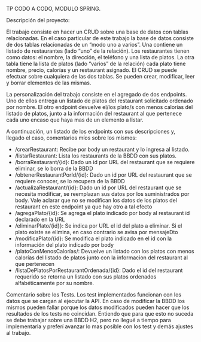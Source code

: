 TP CODO A CODO,  MODULO SPRING.

Descripción del proyecto:

El trabajo consiste en hacer un CRUD sobre una base de datos con tablas relacionadas. 
En el caso particular de este trabajo la base de datos consiste de dos tablas relacionadas de un “modo uno a varios”.
Una contiene un listado de restaurantes (lado “uno” de la relación). Los restaurantes tienen como datos: el nombre, la dirección, el teléfono y una lista de platos.
La otra tabla tiene la lista de platos (lado “varios” de la relación) cada plato tiene nombre, precio, calorías y un restaurant asignado.
El CRUD se puede efectuar sobre cualquiera de las dos tablas. Se pueden crear, modificar, leer y borrar elementos de las mismas.

La personalización del trabajo consiste en el agregado de dos endpoints. Uno de ellos entrega un listado de platos del restaurant solicitado ordenado por nombre.
El otro endpoint devuelve el/los plato/s con menos calorías del listado de platos, junto a la información del restaurant al que pertenece cada uno encaso que haya mas de un elemento a listar.

A continuación, un listado de los endpoints con sus descripciones y, llegado el caso, comentarios míos sobre los mismos:
-	/crearRestaurant: Recibe por body un restaurant y lo ingresa al listado.
-	/listarRestaurant:  Lista los restaurants de la BBDD con sus platos.
-	/borraRestaurant/{id}: Dado un id por URL del restaurant que se requiere eliminar, se lo borra de la BBDD
-	/obtenerRestaurantPorId/{id}: Dado un id por URL del restaurant que se requiere conocer, se lo recupera de la BBDD
-	/actualizaRestaurant/{id}: Dado un id por URL del restaurant que se necesita modificar, se reemplazan sus datos por los suministrados por body. Vale aclarar que no se modifican los datos de los platos del restaurant en este endpoint ya que hay otro a tal efecto
-	/agregaPlato/{id}: Se agrega el plato indicado por body al restaurant id declarado en la URL
-	/eliminarPlato/{id}}:  Se indica por URL el id del plato a eliminar. Si el plato existe se elimina, en caso contrario se avisa por mensajeDto
-	/modificaPlato/{id}: Se modifica el plato indicado en el id con la información del plato indicado por body
-	/platoConMenosCalorías/: Devuelve un listado con los platos con menos calorías del listado de platos junto con la informacion del restaurant al que pertenecen
-	/listaDePlatosPorRestaurantOrdenada/{id}: Dado el id del restaurant requerido se retorna un listado con sus platos ordenados alfabéticamente por su nombre.
     
Comentario sobre los Tests. Los test implementados funcionan con los datos que se cargan al ejecutar la API.
     En caso de modificar la BBDD los mismos pueden fallar porque los datos modificados pueden hacer que los resultados de los tests no coincidan.
     Entiendo que para que esto no suceda se debe trabajar sobre una BBDD H2, pero no llegué a tiempo para implementarla y preferí avanzar lo mas posible con los test y demás ajustes al trabajo.